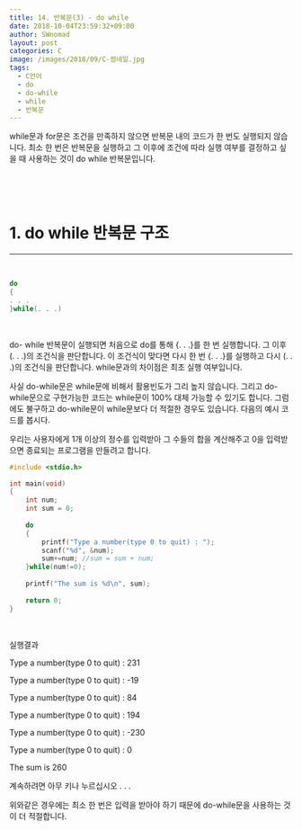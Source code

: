 ```yaml
---
title: 14. 반복문(3) - do while
date: 2018-10-04T23:59:32+09:00
author: SWnomad
layout: post
categories: C
image: /images/2018/09/C-썸네일.jpg
tags:
  - C언어
  - do
  - do-while
  - while
  - 반복문
---
```

while문과 for문은 조건을 만족하지 않으면 반복문 내의 코드가 한 번도 실행되지 않습니다. 최소 한 번은 반복문을 실행하고 그 이후에 조건에 따라 실행 여부를 결정하고 싶을 때 사용하는 것이 do while 반복문입니다.

&nbsp;

&nbsp;

# 1. do while 반복문 구조

* * *

&nbsp;

~~~ c
do
{
. . .
}while(. . .)
~~~

&nbsp;

do- while 반복문이 실행되면 처음으로 do를 통해 {. . .}를 한 번 실행합니다. 그 이후 (. . .)의 조건식을 판단합니다. 이 조건식이 맞다면 다시 한 번 {. . .}를 실행하고 다시 (. . .)의 조건식을 판단합니다. while문과의 차이점은 최초 실행 여부입니다.

사실 do-while문은 while문에 비해서 활용빈도가 그리 높지 않습니다. 그리고 do-while문으로 구현가능한 코드는 while문이 100% 대체 가능할 수 있기도 합니다. 그럼에도 불구하고 do-while문이 while문보다 더 적절한 경우도 있습니다. 다음의 예시 코드를 봅시다.

우리는 사용자에게 1개 이상의 정수를 입력받아 그 수들의 합을 계산해주고 0을 입력받으면 종료되는 프로그램을 만들려고 합니다.

~~~ c
#include <stdio.h>

int main(void)
{
    int num;
    int sum = 0;
    
    do
    {
        printf("Type a number(type 0 to quit) : ");
        scanf("%d", &num);
        sum+=num; //sum = sum + num;
    }while(num!=0);
    
    printf("The sum is %d\n", sum);
    
    return 0;
}
~~~

&nbsp;

실행결과

Type a number(type 0 to quit) : 231


Type a number(type 0 to quit) : -19


Type a number(type 0 to quit) : 84


Type a number(type 0 to quit) : 194


Type a number(type 0 to quit) : -230


Type a number(type 0 to quit) : 0


The sum is 260


계속하려면 아무 키나 누르십시오 . . .

위와같은 경우에는 최소 한 번은 입력을 받아야 하기 때문에 do-while문을 사용하는 것이 더 적절합니다.